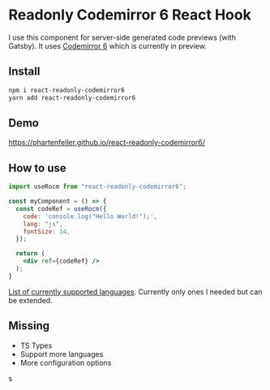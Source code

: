 # Readonly Codemirror 6 React Hook

I use this component for server-side generated code previews (with Gatsby). It uses [Codemirror 6](https://codemirror.net/6/) which is currently in preview.

## Install

```sh
npm i react-readonly-codemirror6
yarn add react-readonly-codemirror6
```

## Demo

https://phartenfeller.github.io/react-readonly-codemirror6/

## How to use

```jsx
import useRocm from "react-readonly-codemirror6";

const myComponent = () => {
  const codeRef = useRocm({
    code: 'console.log("Hello World!");',
    lang: "js",
    fontSize: 14,
  });

  return (
    <div ref={codeRef} />
  );
}
```

[List of currently supported languages](https://github.com/phartenfeller/react-readonly-codemirror6/blob/master/react-readonly-codemirror6/src/getLanguageExtension.js). Currently only ones I needed but can be extended.

## Missing

- TS Types
- Support more languages
- More configuration options

s
